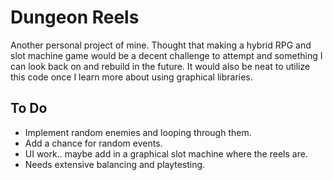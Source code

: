 # Dungeon Reels

Another personal project of mine. Thought that making a hybrid RPG and slot machine game would be a decent challenge to attempt and something I can look back on and rebuild in the future. It would also be neat to utilize this code once I learn more about using graphical libraries.


## **To Do**

- Implement random enemies and looping through them.
- Add a chance for random events.
- UI work.. maybe add in a graphical slot machine where the reels are.
- Needs extensive balancing and playtesting.
